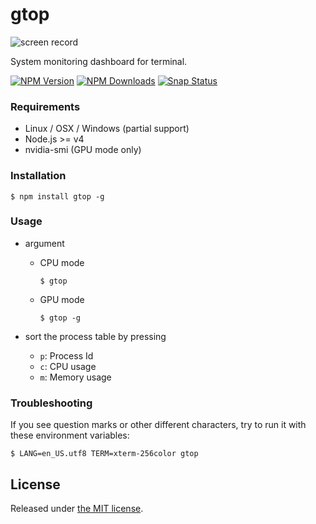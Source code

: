 # gtop

![screen record](https://raw.githubusercontent.com/aksakalli/gtop/master/img/demo.gif)

System monitoring dashboard for terminal.

  [![NPM Version](https://img.shields.io/npm/v/gtop.svg)](https://npmjs.org/package/gtop)
  [![NPM Downloads](https://img.shields.io/npm/dm/gtop.svg)](https://npmjs.org/package/gtop)
  [![Snap Status](https://build.snapcraft.io/badge/aksakalli/gtop.svg)](https://build.snapcraft.io/user/aksakalli/gtop)

### Requirements

* Linux / OSX / Windows (partial support)
* Node.js >= v4
* nvidia-smi (GPU mode only)

### Installation

```
$ npm install gtop -g
```

### Usage
* argument
  * CPU mode

    ```
    $ gtop
    ```

  * GPU mode

    ```
    $ gtop -g
    ```

* sort the process table by pressing
  * `p`: Process Id
  * `c`: CPU usage
  * `m`: Memory usage

### Troubleshooting

If you see question marks or other different characters, try to run it with these environment variables:

```
$ LANG=en_US.utf8 TERM=xterm-256color gtop
```

## License

Released under [the MIT license](LICENSE).
